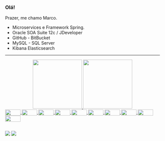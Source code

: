 ### Olá!

Prazer, me chamo Marco.

- Microservices e Framework Spring.
- Oracle SOA Suite 12c / JDeveloper
- GitHub - BitBucket
- MySQL - SQL Server
- Kibana Elasticsearch
<hr>


<div align="center">
  <a href="https://github.com/MarcoValentimJr">
  <img height="160em" src="https://github-readme-stats.vercel.app/api?username=MarcoValentimJr&show_icons=true&theme=cobalt2&include_all_commits=true&count_private=true"/>
  <img height="160em" src="https://github-readme-stats.vercel.app/api/top-langs/?username=MarcoValentimJr&layout=compact&langs_count=7&theme=cobalt2"/>
</div>
  
  <div style="display: inline_block">
  <img align="center" alt="" height="20" width="50" src="https://img.shields.io/badge/Java-ED8B00?style=for-the-badge&logo=java&logoColor=white" />
  <img align="center" alt="" height="20" width="50" src="https://img.shields.io/badge/Spring-6DB33F?style=for-the-badge&logo=spring&logoColor=white" />
  <img align="center" alt="" height="20" width="50" src="https://img.shields.io/badge/Postman-FF6C37?style=for-the-badge&logo=Postman&logoColor=white" />
  <img align="center" alt="" height="20" width="50" src="https://img.shields.io/badge/MySQL-005C84?style=for-the-badge&logo=mysql&logoColor=white" />
  <img align="center" alt="" height="20" width="50" src="https://img.shields.io/badge/Oracle-F80000?style=for-the-badge&logo=oracle&logoColor=black" />
  <img align="center" alt="" height="20" width="50" src="https://img.shields.io/badge/GitHub-100000?style=for-the-badge&logo=github&logoColor=white" />
  <img align="center" alt="" height="20" width="50" src="https://img.shields.io/badge/Apache+JMete-6C3082?style=for-the-badge&logo=apache+jMete&logoColor=white" />
  <img align="center" alt="" height="20" width="50" src="https://img.shields.io/badge/HTML5-E34F26?style=for-the-badge&logo=html5&logoColor=white" />
  <img align="center" alt="" height="20" width="50" src="https://img.shields.io/badge/CSS3-1572B6?style=for-the-badge&logo=css3&logoColor=white" />
  <img align="center" alt="" height="20" width="50" src="https://img.shields.io/badge/c-%2300599C.svg?style=for-the-badge&logo=c&logoColor=white" />
</div>

  ##
  
<div>
   <a href="https://discord.gg/" target="_blank"><img src="https://img.shields.io/badge/Discord-7289DA?style=for-the-badge&logo=discord&logoColor=white" target="_blank"></a> 
  <a href="www.linkedin.com/in/marco-jr" target="_blank"><img src="https://img.shields.io/badge/-LinkedIn-%230077B5?style=for-the-badge&logo=linkedin&logoColor=white" target="_blank"></a> 
</div>

